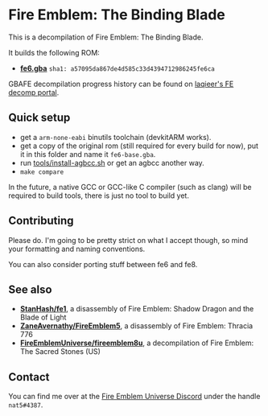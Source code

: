 # Fire Emblem: The Binding Blade

This is a decompilation of Fire Emblem: The Binding Blade.

It builds the following ROM:

* **[fe6.gba]** `sha1: a57095da867de4d585c33d4394712986245fe6ca`

GBAFE decompilation progress history can be found on [laqieer's FE decomp portal][fe-decomp-portal].

[fe6.gba]: https://datomatic.no-intro.org/index.php?page=show_record&s=23&n=0367
[fe-decomp-portal]: https://laqieer.github.io/fe-decomp-portal/

## Quick setup

- get a `arm-none-eabi` binutils toolchain (devkitARM works).
- get a copy of the original rom (still required for every build for now), put it in this folder and name it `fe6-base.gba`.
- run [tools/install-agbcc.sh](tools/install-agbcc.sh) or get an agbcc another way.
- `make compare`

In the future, a native GCC or GCC-like C compiler (such as clang) will be required to build tools, there is just no tool to build yet.

## Contributing

Please do. I'm going to be pretty strict on what I accept though, so mind your formatting and naming conventions.

You can also consider porting stuff between fe6 and fe8.

## See also

* [**StanHash/fe1**](https://github.com/StanHash/fe1), a disassembly of Fire Emblem: Shadow Dragon and the Blade of Light
* [**ZaneAvernathy/FireEmblem5**](https://github.com/ZaneAvernathy/FireEmblem5), a disassembly of Fire Emblem: Thracia 776
* [**FireEmblemUniverse/fireemblem8u**](https://github.com/FireEmblemUniverse/fireemblem8u), a decompilation of Fire Emblem: The Sacred Stones (US)

## Contact

You can find me over at the [Fire Emblem Universe Discord](https://feuniverse.us/t/feu-discord-server/1480?u=stanh) under the handle `nat5#4387`.
